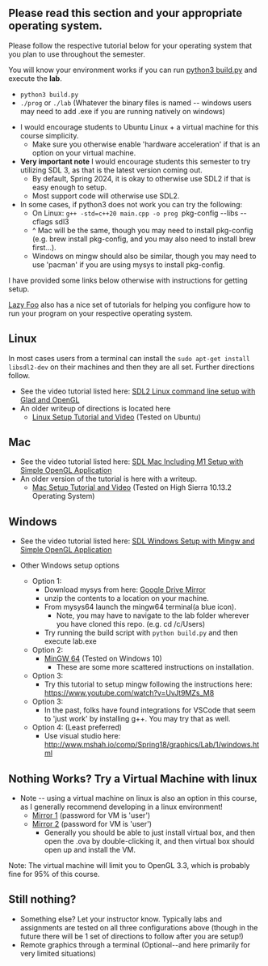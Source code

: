 ## Please read this section and your appropriate operating system.

Please follow the respective tutorial below for your operating system that you plan to use throughout the semester. 

You will know your environment works if you can run [python3 build.py](./build.py) and execute the **lab**.

* `python3 build.py`
* `./prog` or `./lab` (Whatever the binary files is named -- windows users may need to add .exe if you are running natively on windows)

- I would encourage students to Ubuntu Linux + a virtual machine for this course simplicity.
	- Make sure you otherwise enable 'hardware acceleration' if that is an option on your virtual machine.
- **Very important note** I would encourage students this semester to try utilizing SDL 3, as that is the latest version coming out.
	- By default, Spring 2024, it is okay to otherwise use SDL2 if that is easy enough to setup.
 	- Most support code will otherwise use SDL2.
- In some cases, if python3 does not work you can try the following:
  	- On Linux: `g++ -std=c++20 main.cpp -o prog `pkg-config --libs --cflags sdl3` `
  	- ^ Mac will be the same, though you may need to install pkg-config (e.g. brew install pkg-config, and you may also need to install brew first...).
  	- Windows on mingw should also be similar, though you may need to use 'pacman' if you are using mysys to install pkg-config.

I have provided some links below otherwise with instructions for getting setup.

[Lazy Foo](http://lazyfoo.net/tutorials/SDL/01_hello_SDL/index.php) also has a nice set of tutorials for helping  you configure how to run your program on your respective operating system.

## Linux

In most cases users from a terminal can install the `sudo apt-get install libsdl2-dev` on their machines and then they are all set. Further directions follow.

* See the video tutorial listed here: [SDL2 Linux command line setup with Glad and OpenGL](https://www.youtube.com/watch?v=P3_xhDIP7bc&list=PLvv0ScY6vfd-p1gSnbQhY7vMe2rng0IL0&index=3)
* An older writeup of directions is located here
	* [Linux Setup Tutorial and Video](http://www.mshah.io/comp/Spring18/graphics/Lab/1/linux.html) (Tested on Ubuntu)

## Mac

* See the video tutorial listed here: [SDL Mac Including M1 Setup with Simple OpenGL Application](https://www.youtube.com/watch?v=V6ACATpl2LQ&list=PLvv0ScY6vfd-p1gSnbQhY7vMe2rng0IL0&index=4)
* An older version of the tutorial is here with a writeup.
	* [Mac Setup Tutorial and Video](http://www.mshah.io/comp/Spring18/graphics/Lab/1/mac.html) (Tested on High Sierra 10.13.2 Operating System)

## Windows

* See the video tutorial listed here: [SDL Windows Setup with Mingw and Simple OpenGL Application](https://www.youtube.com/watch?v=DQ-NBjBFLJ4&list=PLvv0ScY6vfd-p1gSnbQhY7vMe2rng0IL0&index=3)

* Other Windows setup options
  * Option 1: 
    * Download mysys from here: [Google Drive Mirror](https://drive.google.com/file/d/116IIh7n8aoWXKDiQeonZjxXEkPPh3RME/view?usp=sharing)
    * unzip the contents to a location on your machine.
    * From mysys64 launch the mingw64 terminal(a blue icon).
      * Note, you may have to navigate to the lab folder wherever you have cloned this repo. (e.g. cd /c/Users)
    * Try running the build script with `python build.py` and then execute lab.exe
  * Option 2: 
    * [MinGW 64](http://www.mshah.io/comp/Spring18/graphics/Lab/1/MinGW.html) (Tested on Windows 10)
      * These are some more scattered instructions on installation.
  * Option 3:
  	*  Try this tutorial to setup mingw following the instructions here: https://www.youtube.com/watch?v=UvJt9MZs_M8
  * Option 3:
    * In the past, folks have found integrations for VSCode that seem to 'just work' by installing g++. You may try that as well. 
  * Option 4: (Least preferred)
      * Use visual studio here: http://www.mshah.io/comp/Spring18/graphics/Lab/1/windows.html

## Nothing Works? Try a Virtual Machine with linux

* Note -- using a virtual machine on linux is also an option in this course, as I generally recommend developing in a linux environment!
  	- [Mirror 1](https://drive.google.com/file/d/1ntaw4P-Z11rW0sdTUHRjbESS6MbnIPsM/view?usp=sharing) (password for VM is 'user')
	- [Mirror 2](https://storage.cloud.google.com/elevated-nuance-167519.appspot.com/Ubuntu20-ShahCourse.ova?_ga=2.123310094.-42712688.1583790606) (password for VM is 'user')
		- Generally you should be able to just install virtual box, and then open the .ova by double-clicking it, and then virtual box should open up and install the VM.

Note: The virtual machine will limit you to OpenGL 3.3, which is probably fine for 95% of this course.

## Still nothing?

 * Something else? Let your instructor know. Typically labs and assignments are tested on all three configurations above (though in the future there will be 1 set of directions to follow after you are setup!)
* Remote graphics through a terminal (Optional--and here primarily for very limited situations)
